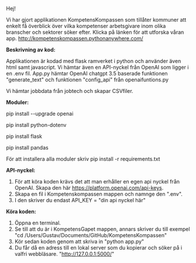 
Hej!

Vi har gjort applikationen KompetensKompassen som tillåter kommuner att  enkelt få överblick över vilka kompetenser arbetsgivare inom olika branscher och sektorer söker efter.
Klicka på länken för att utforska våran app. http://kompetenskompassen.pythonanywhere.com/

**Beskrivning av kod:**

Applikationen är kodad med flask ramverket i python och använder även html samt javascript. Vi hämtar även en API-nyckel från OpenAI som ligger i en .env fil.
App.py hämtar OpenAI chatgpt 3.5 baserade funktionen "generate_text" och funktionen "config_api" från openaifuntions.py

Vi hämtar jobbdata från jobtech och skapar CSVfiler.

**Moduler:** 

pip install --upgrade openai

pip install python-dotenv

pip install flask

pip install pandas

För att installera alla moduler skriv pip install -r requirements.txt

**API-nyckel:**

1. För att köra koden krävs det att man erhåller en egen api nyckel från OpenAI. Skapa den här https://platform.openai.com/api-keys.
2. Skapa en fil i Kompetenskompassen mappen och namnge den ".env".
3. I den skriver du endast API_KEY = "din api nyckel här" 

**Köra koden:**

1. Öppna en terminal.
2. Se till att du är i KompetensGapet mappen, annars skriver du till exempel "cd /Users/Gustav/Documents/GitHub/KompetensKompassen"
3. Kör sedan koden genom att skriva in "python app.py"
4. Du får då en adress till en lokal server som du kopierar och söker på i valfri webbläsare. "http://127.0.0.1:5000/"



